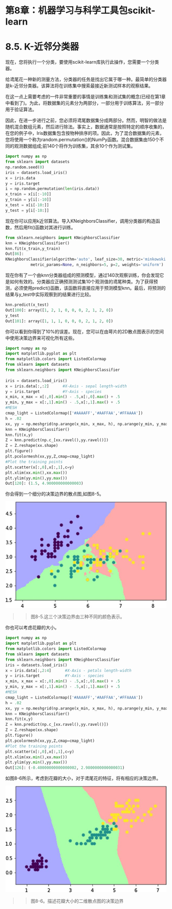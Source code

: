 
# 第8章：机器学习与科学工具包scikit-learn


# 8.5. K-近邻分类器

现在，您将执行一个分类，要使用scikit-learn库执行此操作，您需要一个分类器。

给鸢尾花一种新的测量方法，分类器的任务是找出它属于哪一种。最简单的分类器是k-近邻分类器。该算法将在训练集中搜索最接近新测试样本的观察结果。

在这一点上需要考虑的一件非常重要的事情是训练集和测试集的概念(已经在第1章中看到了)。为此，将数据集的元素分为两部分，一部分用于训练算法，另一部分用于验证算法。

因此，在进一步进行之前，您必须将鸢尾数据集分成两部分。然而，明智的做法是随机混合数组元素，然后进行除法。事实上，数据通常是按照特定的顺序收集的，在您的例子中，Iris数据集包含按物种排序的项。因此，为了混合数据集的元素，您将使用一个称为random.permutation()的NumPy函数。混合数据集由150个不同的观测数据组成;前140个将作为训练集，其余10个作为测试集。

```python
import numpy as np
from sklearn import datasets
np.random.seed(0)
iris = datasets.load_iris()
x = iris.data
y = iris.target
i = np.random.permutation(len(iris.data))
x_train = x[i[:-10]]
y_train = y[i[:-10]]
x_test = x[i[-10:]]
y_test = y[i[-10:]]
```

现在你可以应用k近邻算法。导入KNeighborsClassifier，调用分类器的构造函数，然后用fit()函数对其进行训练。
```python
from sklearn.neighbors import KNeighborsClassifier
knn = KNeighborsClassifier()
knn.fit(x_train,y_train)
Out[86]:
KNeighborsClassifier(algorithm='auto', leaf_size=30, metric='minkowski',
           metric_params=None, n_neighbors=5, p=2, weights='uniform')
```

现在你有了一个由knn分类器组成的预测模型，通过140次观察训练，你会发现它是如何有效的。分类器应正确预测测试集10个观测值的鸢尾种类。为了获得预测，必须使用predict()函数，该函数将直接应用于预测模型knn。最后，将预测的结果与y_test中实际观察到的结果进行比较。

```python
knn.predict(x_test)
Out[100]: array([1, 2, 1, 0, 0, 0, 2, 1, 2, 0])
y_test
Out[101]: array([1, 1, 1, 0, 0, 0, 2, 1, 2, 0])
```

你可以看到你得到了10%的误差。现在，您可以在由萼片的2D散点图表示的空间中使用决策边界来可视化所有这些。

```python
import numpy as np
import matplotlib.pyplot as plt
from matplotlib.colors import ListedColormap
from sklearn import datasets
from sklearn.neighbors import KNeighborsClassifier

iris = datasets.load_iris()
x = iris.data[:,:2]      #X-Axis - sepal length-width
y = iris.target          #Y-Axis - species
x_min, x_max = x[:,0].min() - .5,x[:,0].max() + .5
y_min, y_max = x[:,1].min() - .5,x[:,1].max() + .5
#MESH
cmap_light = ListedColormap(['#AAAAFF','#AAFFAA','#FFAAAA'])
h = .02
xx, yy = np.meshgrid(np.arange(x_min, x_max, h), np.arange(y_min, y_max, h))
knn = KNeighborsClassifier()
knn.fit(x,y)
Z = knn.predict(np.c_[xx.ravel(),yy.ravel()])
Z = Z.reshape(xx.shape)
plt.figure()
plt.pcolormesh(xx,yy,Z,cmap=cmap_light)
#Plot the training points
plt.scatter(x[:,0],x[:,1],c=y)
plt.xlim(xx.min(),xx.max())
plt.ylim(yy.min(),yy.max())
Out[120]: (1.5, 4.900000000000003)

```
你会得到一个细分的决策边界的散点图,如图8-5。


![Figure 8-5](images/figure-8-5.png)
>> 图8-5.这三个决策边界由三种不同的颜色表示。

你也可以考虑花瓣的大小。

```python
import numpy as np
import matplotlib.pyplot as plt
from matplotlib.colors import ListedColormap
from sklearn import datasets
from sklearn.neighbors import KNeighborsClassifier
iris = datasets.load_iris()
x = iris.data[:,2:4]      #X-Axis - petals length-width
y = iris.target           #Y-Axis - species
x_min, x_max = x[:,0].min() - .5,x[:,0].max() + .5
y_min, y_max = x[:,1].min() - .5,x[:,1].max() + .5
#MESH
cmap_light = ListedColormap(['#AAAAFF','#AAFFAA','#FFAAAA'])
h = .02
xx, yy = np.meshgrid(np.arange(x_min, x_max, h), np.arange(y_min, y_max, h))
knn = KNeighborsClassifier()
knn.fit(x,y)
Z = knn.predict(np.c_[xx.ravel(),yy.ravel()])
Z = Z.reshape(xx.shape)
plt.figure()
plt.pcolormesh(xx,yy,Z,cmap=cmap_light)
#Plot the training points
plt.scatter(x[:,0],x[:,1],c=y)
plt.xlim(xx.min(),xx.max())
plt.ylim(yy.min(),yy.max())
Out[126]: (-0.40000000000000002, 2.9800000000000031)
```

如图8-6所示，考虑到花瓣的大小，对于鸢尾花的特征，将有相应的决策边界。


![Figure 8-6](images/figure-8-6.png)
>> 图8-6。描述花瓣大小的二维散点图的决策边界


